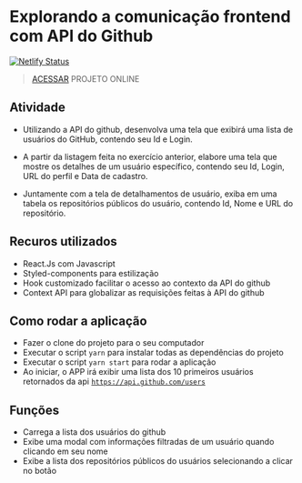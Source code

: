 # Explorando a comunicação frontend com API do Github
[![Netlify Status](https://api.netlify.com/api/v1/badges/05c50ae0-7e74-4577-b928-86980d6006dd/deploy-status)](https://app.netlify.com/sites/use-github-api/deploys)

> [ACESSAR](https://use-github-api.netlify.app/) PROJETO ONLINE

## Atividade

* Utilizando a API do github, desenvolva uma tela que exibirá uma lista de
usuários do GitHub, contendo seu Id e Login.

* A partir da listagem feita no exercício anterior, elabore uma tela que mostre os
detalhes de um usuário específico, contendo seu Id, Login, URL do perfil e Data de
cadastro.

* Juntamente com a tela de detalhamentos de usuário, exiba em uma tabela os
repositórios públicos do usuário, contendo Id, Nome e URL do repositório.

## Recuros utilizados
* React.Js com Javascript
* Styled-components para estilização
* Hook customizado facilitar o acesso ao contexto da API do github
* Context API para globalizar as requisições feitas à API do github

## Como rodar a aplicação
* Fazer o clone do projeto para o seu computador
* Executar o script `yarn` para instalar todas as dependências do projeto
* Executar o script `yarn start` para rodar a aplicação
* Ao iniciar, o APP irá exibir uma lista dos 10 primeiros usuários retornados da api [`https://api.github.com/users`](https://api.github.com/users)

## Funções
* Carrega a lista dos usuários do github
* Exibe uma modal com informações filtradas de um usuário quando clicando em seu nome
* Exibe a lista dos repositórios públicos do usuários selecionando a clicar no botão
